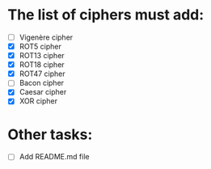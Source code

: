 # The list of ciphers must add:
- [ ] Vigenère cipher
- [x] ROT5 cipher
- [x] ROT13 cipher
- [x] ROT18 cipher
- [x] ROT47 cipher
- [ ] Bacon cipher
- [x] Caesar cipher
- [x] XOR cipher

# Other tasks:
- [ ] Add README.md file
